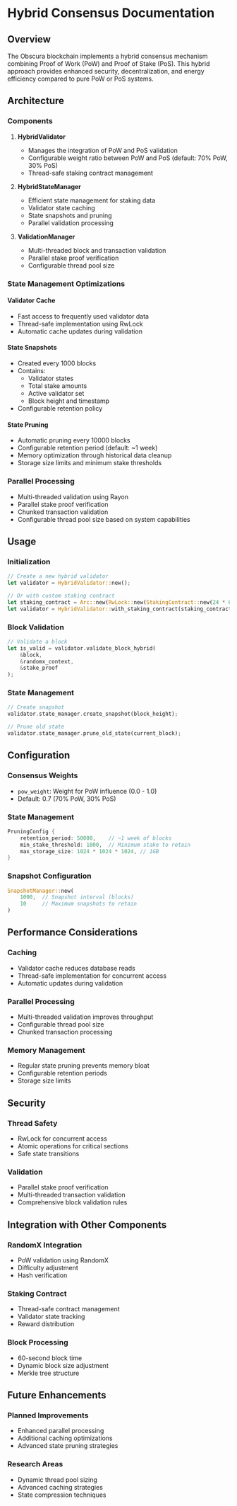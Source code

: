 # Hybrid Consensus Documentation

## Overview
The Obscura blockchain implements a hybrid consensus mechanism combining Proof of Work (PoW) and Proof of Stake (PoS). This hybrid approach provides enhanced security, decentralization, and energy efficiency compared to pure PoW or PoS systems.

## Architecture

### Components
1. **HybridValidator**
   - Manages the integration of PoW and PoS validation
   - Configurable weight ratio between PoW and PoS (default: 70% PoW, 30% PoS)
   - Thread-safe staking contract management

2. **HybridStateManager**
   - Efficient state management for staking data
   - Validator state caching
   - State snapshots and pruning
   - Parallel validation processing

3. **ValidationManager**
   - Multi-threaded block and transaction validation
   - Parallel stake proof verification
   - Configurable thread pool size

### State Management Optimizations

#### Validator Cache
- Fast access to frequently used validator data
- Thread-safe implementation using RwLock
- Automatic cache updates during validation

#### State Snapshots
- Created every 1000 blocks
- Contains:
  - Validator states
  - Total stake amounts
  - Active validator set
  - Block height and timestamp
- Configurable retention policy

#### State Pruning
- Automatic pruning every 10000 blocks
- Configurable retention period (default: ~1 week)
- Memory optimization through historical data cleanup
- Storage size limits and minimum stake thresholds

### Parallel Processing
- Multi-threaded validation using Rayon
- Parallel stake proof verification
- Chunked transaction validation
- Configurable thread pool size based on system capabilities

## Usage

### Initialization
```rust
// Create a new hybrid validator
let validator = HybridValidator::new();

// Or with custom staking contract
let staking_contract = Arc::new(RwLock::new(StakingContract::new(24 * 60 * 60)));
let validator = HybridValidator::with_staking_contract(staking_contract);
```

### Block Validation
```rust
// Validate a block
let is_valid = validator.validate_block_hybrid(
    &block,
    &randomx_context,
    &stake_proof
);
```

### State Management
```rust
// Create snapshot
validator.state_manager.create_snapshot(block_height);

// Prune old state
validator.state_manager.prune_old_state(current_block);
```

## Configuration

### Consensus Weights
- `pow_weight`: Weight for PoW influence (0.0 - 1.0)
- Default: 0.7 (70% PoW, 30% PoS)

### State Management
```rust
PruningConfig {
    retention_period: 50000,    // ~1 week of blocks
    min_stake_threshold: 1000,  // Minimum stake to retain
    max_storage_size: 1024 * 1024 * 1024, // 1GB
}
```

### Snapshot Configuration
```rust
SnapshotManager::new(
    1000,  // Snapshot interval (blocks)
    10     // Maximum snapshots to retain
)
```

## Performance Considerations

### Caching
- Validator cache reduces database reads
- Thread-safe implementation for concurrent access
- Automatic updates during validation

### Parallel Processing
- Multi-threaded validation improves throughput
- Configurable thread pool size
- Chunked transaction processing

### Memory Management
- Regular state pruning prevents memory bloat
- Configurable retention periods
- Storage size limits

## Security

### Thread Safety
- RwLock for concurrent access
- Atomic operations for critical sections
- Safe state transitions

### Validation
- Parallel stake proof verification
- Multi-threaded transaction validation
- Comprehensive block validation rules

## Integration with Other Components

### RandomX Integration
- PoW validation using RandomX
- Difficulty adjustment
- Hash verification

### Staking Contract
- Thread-safe contract management
- Validator state tracking
- Reward distribution

### Block Processing
- 60-second block time
- Dynamic block size adjustment
- Merkle tree structure

## Future Enhancements

### Planned Improvements
- Enhanced parallel processing
- Additional caching optimizations
- Advanced state pruning strategies

### Research Areas
- Dynamic thread pool sizing
- Advanced caching strategies
- State compression techniques 
